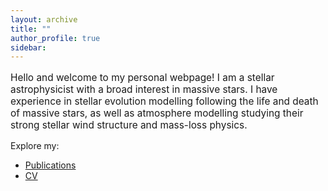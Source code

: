 ```yaml
---
layout: archive
title: ""
author_profile: true
sidebar:
---
```


<link rel="stylesheet" href="/assets/css/style.css">

<div class="bg-container"></div>

<p style="font-size: 1.1em;">Hello and welcome to my personal webpage! I am a stellar astrophysicist with a broad interest in massive stars. I have experience in stellar evolution modelling following the life and death of massive stars, as well as atmosphere modelling studying their strong stellar wind structure and mass-loss physics.</p>

Explore my:

- [Publications](/publications/)
- [CV](/files/cv.pdf)
